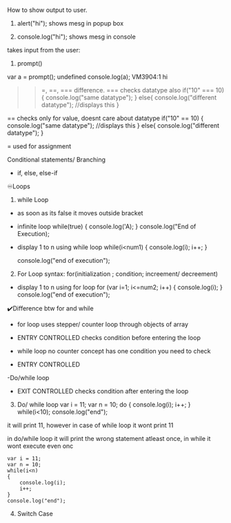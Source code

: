 How to show output to user.
1. alert("hi");
   shows mesg in popup box

2. console.log("hi");
   shows mesg in console

takes input from the user:
1. prompt()

  var a = prompt();
  undefined
  console.log(a);
  VM3904:1 hi

>> =, ==, === difference.
=== checks datatype also 
    if("10" === 10)
    {
        console.log("same datatype");
    }
    else{
        console.log("different datatype");
        //displays this
    }

== checks only for value, doesnt care about datatype
    if("10" == 10)
    {
        console.log("same datatype");
        //displays this
    }
    else{
        console.log("different datatype");
    }

= used for assignment

Conditional statements/ Branching
- if, else, else-if

♾️Loops
1.  while Loop
- as soon as its false it moves outside bracket

- infinite loop
while(true)
{
console.log('A);
}
console.log("End of Execution);

- display 1 to n using while loop
    while(i<num1) 
    {
        console.log(i);
        i++;
    }

    console.log("end of execution");

2. For Loop
syntax:
for(initialization ; condition; increement/ decreement)

- display 1 to n using for loop
   for (var i=1; i<=num2; i++)
    {
        console.log(i);
    }
    console.log("end of execution");

✔️Difference btw for and while
- for loop 
uses stepper/ counter
loop through objects of array
- ENTRY CONTROLLED
  checks condition before entering the loop

- while loop
no counter concept
has one condition you need to check 
- ENTRY CONTROLLED

-Do/while loop
- EXIT CONTROLLED
  checks condition after entering the loop

3. Do/ while loop
   var i = 11;
    var n = 10;
    do 
    {
        console.log(i);
        i++;
    }
    while(i<10);
    console.log("end");

it will print 11, however in case of while loop it wont print 11

in do/while loop it will print the wrong statement atleast once,
in while it wont execute even onc

    var i = 11;
    var n = 10;
    while(i<n)
    {
        console.log(i);
        i++;
    }
    console.log("end");

4. Switch Case




